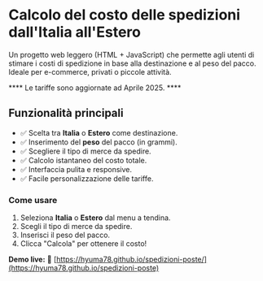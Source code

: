 # Calcolo del costo delle spedizioni dall'Italia all'Estero

Un progetto web leggero (HTML + JavaScript) che permette agli utenti di stimare i costi di
spedizione in base alla destinazione e al peso del pacco.
Ideale per e-commerce, privati o piccole attività.

 **** Le tariffe sono aggiornate ad Aprile 2025. ****

## Funzionalità principali

- ✅ Scelta tra **Italia** o **Estero** come destinazione.
- ✅ Inserimento del **peso** del pacco (in grammi).
- ✅ Scegliere il tipo di merce da spedire.
- ✅ Calcolo istantaneo del costo totale.
- ✅ Interfaccia pulita e responsive.
- ✅ Facile personalizzazione delle tariffe.

### Come usare
1. Seleziona **Italia** o **Estero** dal menu a tendina.
2. Scegli il tipo di merce da spedire.
3. Inserisci il peso del pacco.
4. Clicca "Calcola" per ottenere il costo!

**Demo live:** 🔗 [https://hyuma78.github.io/spedizioni-poste/](https://hyuma78.github.io/spedizioni-poste)
